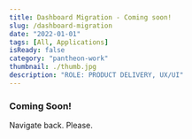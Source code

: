 ```yaml
---
title: Dashboard Migration - Coming soon!
slug: /dashboard-migration
date: "2022-01-01"
tags: [All, Applications]
isReady: false
category: "pantheon-work"
thumbnail: ./thumb.jpg
description: "ROLE: PRODUCT DELIVERY, UX/UI"
---
```


### Coming Soon!

Navigate back. Please.


